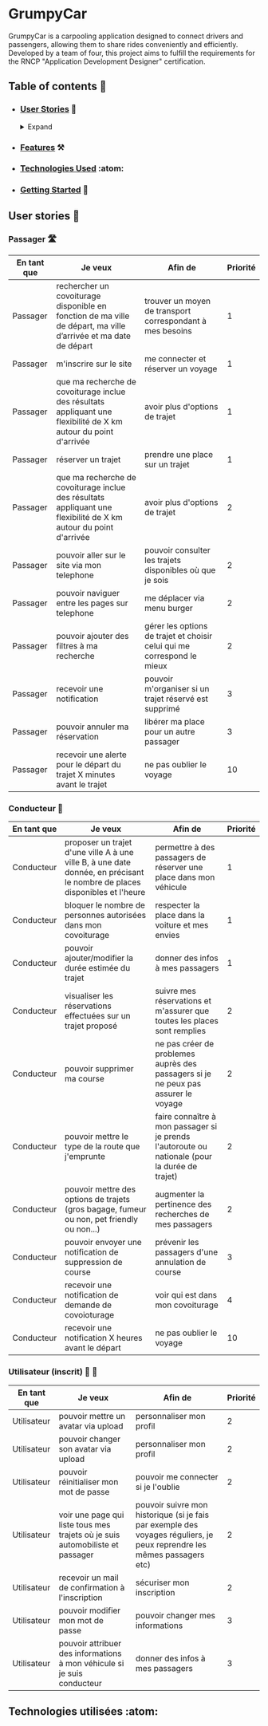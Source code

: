 # GrumpyCar
GrumpyCar is a carpooling application designed to connect drivers and passengers, allowing them to share rides conveniently and efficiently.
Developed by a team of four, this project aims to fulfill the requirements for the RNCP "Application Development Designer" certification.

## Table of contents :bookmark:
- ### [User Stories](#user-stories) :dart:
  <details>
    <summary>Expand</summary>
    
    - [Passenger Stories](#passager-motorway) :motorway:
    - [Driver Stories](#conducteur-car) :car:
    - [Registered User Stories](#utilisateur-inscrit-man-woman) :man: :woman:
  </details>
- ### [Features](#) :hammer_and_pick:
- ### [Technologies Used](#) :atom:
- ### [Getting Started](#) :rocket:

## User stories :dart:
### Passager :motorway:
| En tant que | Je veux                          | Afin de                                      | Priorité |
|------------|--------------------------------|--------------------------------|-----------|
| Passager   | rechercher un covoiturage disponible en fonction de ma ville de départ, ma ville d’arrivée et ma date de départ      | trouver un moyen de transport correspondant à mes besoins | 1 |
| Passager   | m'inscrire sur le site        | me connecter et réserver un voyage        | 1 |
| Passager   | que ma recherche de covoiturage inclue des résultats appliquant une flexibilité de X km autour du point d'arrivée                        | avoir plus d'options de trajet                                  | 1 |
| Passager   | réserver un trajet                        | prendre une place sur un trajet                                  | 1 |
| Passager   | que ma recherche de covoiturage inclue des résultats appliquant une flexibilité de X km autour du point d'arrivée                        | avoir plus d'options de trajet                                  | 2 |
| Passager   | pouvoir aller sur le site via mon telephone                        | pouvoir consulter les trajets disponibles où que je sois                                  | 2 |
| Passager   | pouvoir naviguer entre les pages sur telephone                        | me déplacer via menu burger                                  | 2 |
| Passager   | pouvoir ajouter des filtres à ma recherche                        | gérer les options de trajet et choisir celui qui me correspond le mieux                                  | 2 |
| Passager   | recevoir une notification                        | pouvoir m'organiser si un trajet réservé est supprimé                                  | 3 |
| Passager   | pouvoir annuler ma réservation                        | libérer ma place pour un autre passager                                  | 3 |
| Passager   | recevoir une alerte pour le départ du trajet X minutes avant le trajet                        | ne pas oublier le voyage                                  | 10 |

### Conducteur :car:
| En tant que | Je veux                          | Afin de                                      | Priorité |
|------------|--------------------------------|--------------------------------|-----------|
| Conducteur   | proposer un trajet d'une ville A à une ville B, à une date donnée, en précisant le nombre de places disponibles et l'heure       | permettre à des passagers de réserver une place dans mon véhicule | 1 |
| Conducteur   | bloquer le nombre de personnes autorisées dans mon covoiturage                        | respecter la place dans la voiture et mes envies                                  | 1 |
| Conducteur   | pouvoir ajouter/modifier la durée estimée du trajet                        | donner des infos à mes passagers                                  | 1 |
| Conducteur   | visualiser les réservations effectuées sur un trajet proposé        | suivre mes réservations et m'assurer que toutes les places sont remplies        | 2 |
| Conducteur   | pouvoir supprimer ma course                        | ne pas créer de problemes auprès des passagers si je ne peux pas assurer le voyage                                  | 2 |
| Conducteur   | pouvoir mettre le type de la route que j'emprunte                        | faire connaître à mon passager si je prends l'autoroute ou nationale (pour la durée de trajet)                                  | 2 |
| Conducteur   | pouvoir mettre des options de trajets (gros bagage, fumeur ou non, pet friendly ou non...)                        | augmenter la pertinence des recherches de mes passagers                                  | 2 |
| Conducteur   | pouvoir envoyer une notification de suppression de course                        | prévenir les passagers d'une annulation de course                                  | 3 |
| Conducteur   | recevoir une notification de demande de covoioturage                        | voir qui est dans mon covoiturage                                  | 4 |
| Conducteur   | recevoir une notification X heures avant le départ                        | ne pas oublier le voyage                                  | 10 |

### Utilisateur (inscrit) :man: :woman:
| En tant que | Je veux                          | Afin de                                      | Priorité |
|------------|--------------------------------|--------------------------------|-----------|
| Utilisateur   | pouvoir mettre un avatar via upload       | personnaliser mon profil | 2 |
| Utilisateur   | pouvoir changer son avatar via upload       | personnaliser mon profil | 2 |
| Utilisateur   | pouvoir réinitialiser mon mot de passe        | pouvoir me connecter si je l'oublie | 2 |
| Utilisateur   | voir une page qui liste tous mes trajets où je suis automobiliste et passager       | pouvoir suivre mon historique (si je fais par exemple des voyages réguliers, je peux reprendre les mêmes passagers etc) | 2 |
| Utilisateur   | recevoir un mail de confirmation à l'inscription       | sécuriser mon inscription | 2 |
| Utilisateur   | pouvoir modifier mon mot de passe         | pouvoir changer mes informations | 3 |
| Utilisateur   | pouvoir attribuer des informations à mon véhicule si je suis conducteur       | donner des infos à mes passagers | 3 |

## Technologies utilisées :atom: